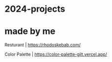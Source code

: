 # 2024-projects

# made by me
Resturant  |  https://rhodoskebab.com/ 

Color Palette  |  https://color-palette-gilt.vercel.app/
